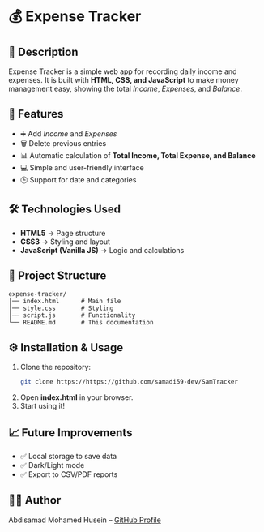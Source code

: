 # 💰 Expense Tracker  

## 📌 Description  
Expense Tracker is a simple web app for recording daily income and expenses. It is built with **HTML, CSS, and JavaScript** to make money management easy, showing the total *Income*, *Expenses*, and *Balance*.  

## 🚀 Features  
- ➕ Add *Income* and *Expenses*  
- 🗑 Delete previous entries  
- 📊 Automatic calculation of **Total Income, Total Expense, and Balance**  
- 💻 Simple and user-friendly interface  
- 🕒 Support for date and categories  

## 🛠 Technologies Used  
- **HTML5** → Page structure  
- **CSS3** → Styling and layout  
- **JavaScript (Vanilla JS)** → Logic and calculations  

## 📂 Project Structure  
```
expense-tracker/
│── index.html      # Main file
│── style.css       # Styling
│── script.js       # Functionality
└── README.md       # This documentation
```

## ⚙️ Installation & Usage  
1. Clone the repository:  
   ```bash
   git clone https://https://github.com/samadi59-dev/SamTracker
   ```  
2. Open **index.html** in your browser.  
3. Start using it!  

## 📈 Future Improvements  
- ✅ Local storage to save data  
- ✅ Dark/Light mode  
- ✅ Export to CSV/PDF reports  

## 👨‍💻 Author  
Abdisamad Mohamed Husein – [GitHub Profile](https://github.com/samadi59-dev)  